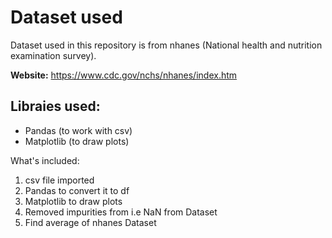 # Dataset used
Dataset used in this repository is from nhanes (National health and nutrition examination survey).

**Website:** https://www.cdc.gov/nchs/nhanes/index.htm

## Libraies used:
* Pandas (to work with csv)
* Matplotlib (to draw plots)

What's  included:
1. csv file imported
2. Pandas to convert it to df
3. Matplotlib to draw plots
4. Removed impurities from i.e NaN from Dataset
5. Find average of nhanes Dataset
